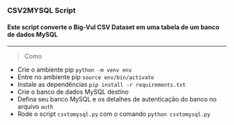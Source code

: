 ### CSV2MYSQL Script
#### Este script converte o Big-Vul CSV Dataset em uma tabela de um banco de dados MySQL 
---
> Como

- Crie o ambiente pip `python -m venv env`
- Entre no ambiente pip `source env/bin/activate`
- Instale as dependências `pip install -r requirements.txt`
- Crie o banco de dados MySQL destino
- Defina seu banco MySQL e os detalhes de autenticação do banco no arquivo `auth`
- Rode o script `csvtomysql.py` com o comando `python csvtomysql.py`
